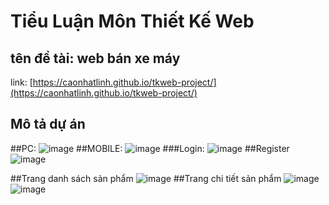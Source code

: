 # Tiểu Luận Môn Thiết Kế Web

## tên đề tài: web bán xe máy

link: [https://caonhatlinh.github.io/tkweb-project/](https://caonhatlinh.github.io/tkweb-project/)

## Mô tả dự án
##PC: 
![image](https://github.com/CaoNhatLinh/GUI_WebBanXeMay/assets/103815659/3f665cca-0107-42d0-b08f-4dacbaf236fa)
##MOBILE: 
![image](https://github.com/CaoNhatLinh/GUI_WebBanXeMay/assets/103815659/a1276108-950b-4813-9193-f14a2dfeddf9)
###Login:
![image](https://github.com/CaoNhatLinh/GUI_WebBanXeMay/assets/103815659/cc0a2249-4933-41be-862e-4eff7c7a302b)
##Register
![image](https://github.com/CaoNhatLinh/GUI_WebBanXeMay/assets/103815659/ba9c56ce-0899-4c31-8f5d-b4ff9f745ce2)

##Trang danh sách sản phẩm
![image](https://github.com/CaoNhatLinh/GUI_WebBanXeMay/assets/103815659/9d7a7195-3eec-4c94-896d-5f82217e81cd)
##Trang chi tiết sản phẩm
![image](https://github.com/CaoNhatLinh/GUI_WebBanXeMay/assets/103815659/b53df223-2eec-4ce0-96dd-dd7bdd50a925)
![image](https://github.com/CaoNhatLinh/GUI_WebBanXeMay/assets/103815659/6933256c-f763-4eef-a3cf-51cfd20f1d41)
